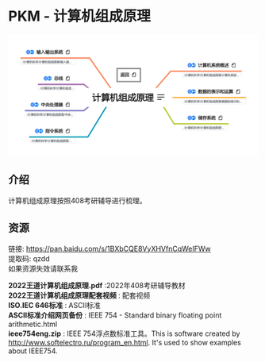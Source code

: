 # PKM - 计算机组成原理  
![image text](./resources/计算机组成原理.png)
## 介绍
计算机组成原理按照408考研辅导进行梳理。
## 资源
链接: https://pan.baidu.com/s/1BXbCQE8VyXHVfnCqWeIFWw  
提取码: qzdd  
如果资源失效请联系我

__2022王道计算机组成原理.pdf__ :2022年408考研辅导教材  
__2022王道计算机组成原理配套视频__ : 配套视频  
__ISO.IEC 646标准__ : ASCII标准  
__ASCII标准介绍网页备份__ : IEEE 754 - Standard binary floating point arithmetic.html  
__ieee754eng.zip__ : IEEE 754浮点数标准工具。This is software created by http://www.softelectro.ru/program_en.html. It's used to show examples about IEEE754.  
